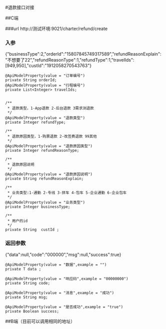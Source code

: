 #退款接口对接

##C端

###url http://测试环境:9021/charter/refund/create

### 入参

{"businessType":2,"orderId":"15807845749317589","refundReasonExplain":"不想要了22","refundReasonType":1,"refundType":1,"travelIds":[949,950],"custId":"1912058270543763"} 

    @ApiModelProperty(value = "订单编号")
    private String orderId;
    @ApiModelProperty(value = "行程编号")
    private List<Integer> travelIds;


    /**
     * 退款类型，1-App退款 2-后台退款 3需求测退款
     */
    @ApiModelProperty(value = "退款类型")
    private Integer refundType;

    /**
     * 退款原因类型，1-购票退款 2-改签费退款 99其他
     */
    @ApiModelProperty(value = "退款原因类型")
    private Integer refundReasonType;

    /**
     * 退款原因说明
     */
    @ApiModelProperty(value = "退款原因说明")
    private String refundReasonExplain;

    /**
     * 业务类型:1-通勤 2-专线 3-拼车 4-包车 5-企业通勤 6-企业包车
     */
    @ApiModelProperty(value = "业务类型")
    private Integer businessType;

    /**
     * 用户的id
     */
    private String  custId ;
    
### 返回参数

{"data":null,"code":"000000","msg":null,"success":true} 

    @ApiModelProperty(value = "数据",example = "")
    private T data ;

    @ApiModelProperty(value = "响应码",example = "00000000")
    private String code;

    @ApiModelProperty(value = "消息",example = "成功")
    private String msg;

    @ApiModelProperty(value = "是否成功",example = "true")
    private Boolean success;
    
    
##B端（目前可以调用相同的地址）
   

